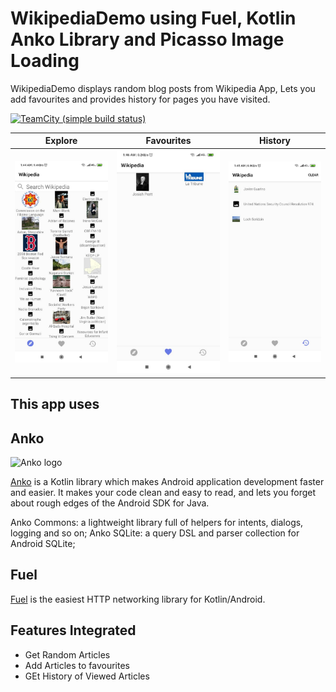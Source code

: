 # WikipediaDemo using Fuel, Kotlin Anko Library and Picasso Image Loading  

WikipediaDemo displays random blog posts from Wikipedia App, Lets you
add favourites and provides history for pages you have visited.

[![TeamCity (simple build status)](https://img.shields.io/teamcity/http/teamcity.jetbrains.com/s/ProjectsWrittenInKotlin_Anko.svg)](https://teamcity.jetbrains.com/viewType.html?buildTypeId=ProjectsWrittenInKotlin_Anko&tab=buildTypeStatusDiv)

| Explore | Favourites | History 
| -------- | -------- | ------|
| ![Explore ](https://raw.githubusercontent.com/iamAbayomi/WikipediaDemo/master/images/ExplorePage.jpeg)|![Favourites](https://raw.githubusercontent.com/iamAbayomi/WikipediaDemo/master/images/Favourites.jpeg)| ![History](https://raw.githubusercontent.com/iamAbayomi/WikipediaDemo/master/images/History.jpeg)|

## This app uses 
## Anko

<img
src="https://raw.githubusercontent.com/Kotlin/anko/master/doc/logo.png"
alt="Anko logo" height="101" width="220" /> 

[Anko](https://github.com/Kotlin/anko) is a Kotlin library which makes
Android application development faster and easier. It makes your code
clean and easy to read, and lets you forget about rough edges of the
Android SDK for Java.

Anko Commons: a lightweight library full of helpers for intents, dialogs, logging and so on;
Anko SQLite: a query DSL and parser collection for Android SQLite;

## Fuel

[Fuel](https://github.com/kittinunf/fuel) is the easiest HTTP networking
library for Kotlin/Android.



## Features Integrated
- Get Random Articles
- Add Articles to favourites
- GEt History of Viewed Articles

